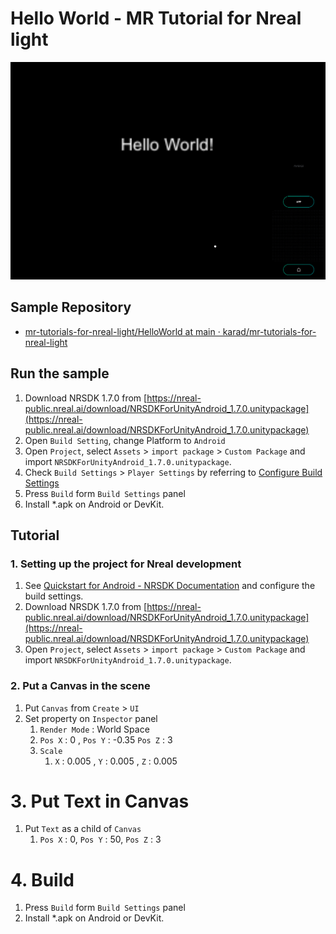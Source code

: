 # Hello World - MR Tutorial for Nreal light

![](Assets/HelloWorld.png)

## Sample Repository

- [mr\-tutorials\-for\-nreal\-light/HelloWorld at main · karad/mr\-tutorials\-for\-nreal\-light](https://github.com/karad/mr-tutorials-for-nreal-light/tree/main/HelloWorld)

## Run the sample

1. Download NRSDK 1.7.0 from [https://nreal-public.nreal.ai/download/NRSDKForUnityAndroid_1.7.0.unitypackage](https://nreal-public.nreal.ai/download/NRSDKForUnityAndroid_1.7.0.unitypackage)
2. Open `Build Setting`, change Platform to `Android`
3. Open `Project`, select `Assets` > `import package` > `Custom Package` and import `NRSDKForUnityAndroid_1.7.0.unitypackage`.
4. Check `Build Settings` > `Player Settings` by referring to [Configure Build Settings](https://nreal.gitbook.io/nrsdk-documentation/discover/quickstart-for-android#configure-build-settings)
5. Press `Build` form `Build Settings` panel
6. Install *.apk on Android or DevKit.

## Tutorial

### 1. Setting up the project for Nreal development

1. See [Quickstart for Android - NRSDK Documentation](https://nreal.gitbook.io/nrsdk-documentation/discover/quickstart-for-android#configure-build-settings) and configure the build settings.
2. Download NRSDK 1.7.0 from [https://nreal-public.nreal.ai/download/NRSDKForUnityAndroid_1.7.0.unitypackage](https://nreal-public.nreal.ai/download/NRSDKForUnityAndroid_1.7.0.unitypackage)
3. Open `Project`, select `Assets` > `import package` > `Custom Package` and import `NRSDKForUnityAndroid_1.7.0.unitypackage`.

### 2. Put a Canvas in the scene

1. Put `Canvas` from `Create` > `UI`
2. Set property on `Inspector` panel
    1. `Render Mode` : World Space
    2. `Pos X` : 0 , `Pos Y` : -0.35 `Pos Z` : 3
    3. `Scale`
        1. `X` : 0.005 , `Y` : 0.005 , `Z` : 0.005

# 3. Put Text in Canvas

1. Put `Text` as a child of `Canvas`
    1. `Pos X` : 0, `Pos Y` : 50, `Pos Z` : 3

# 4. Build

1. Press `Build` form `Build Settings` panel
2. Install *.apk on Android or DevKit.


